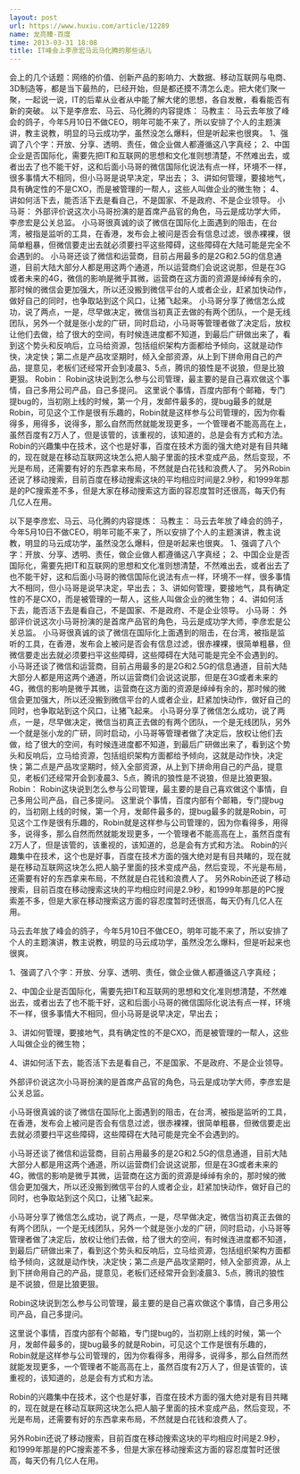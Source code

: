 ```yaml
---
layout: post
url: https://www.huxiu.com/article/12289
name: 龙亮臻-百度
time: 2013-03-31 18:08
title: IT峰会上李彦宏马云马化腾的那些话儿
---
```

会上的几个话题：网络的价值、创新产品的影响力、大数据、移动互联网与电商、3D制造等，都是当下最热的，已经开始，但是都还摸不清怎么走。把大佬们聚一聚，一起说一说，IT的后辈从业者从中能了解大佬的思想，各自发散，看看能否有新的突破。 以下是李彦宏、马云、马化腾的内容提炼： 马教主： 马云去年放了峰会的鸽子，今年5月10日不做CEO，明年可能不来了，所以安排了个人的主题演讲，教主说教，明显的马云成功学，虽然没怎么爆料，但是听起来也很爽。 1、强调了八个字：开放、分享、透明、责任，做企业做人都遵循这八字真经； 2、中国企业是否国际化，需要先把IT和互联网的思想和文化准则想清楚，不然难出去，或者出去了也不能干好，这和后面小马哥的微信国际化说法有点一样，环境不一样，很多事情大不相同，但小马哥是说早决定，早出去； 3、讲如何管理，要接地气，具有确定性的不是CXO，而是被管理的一帮人，这些人叫做企业的微生物； 4、讲如何活下去，能否活下去是看自己，不是国家、不是政府、不是企业领导。 小马哥： 外部评价说这次小马哥扮演的是首席产品官的角色，马云是成功学大师，李彦宏是公关总监。 小马哥很真诚的谈了微信在国际化上面遇到的阻击，在台湾，被指是监听的工具，在香港，发布会上被问是否会有信息过滤，很赤裸裸，很简单粗暴，但微信要走出去就必须要扫平这些障碍，这些障碍在大陆可能是完全不会遇到的。 小马哥还谈了微信和运营商，目前占用最多的是2G和2.5G的信息通道，目前大陆大部分人都是用这两个通道，所以运营商们会说这说那，但是在3G或者未来的4G，微信的影响是微乎其微，运营商在这方面的资源是绰绰有余的，那时候的微信会更加强大，所以还没搬到微信平台的人或者企业，赶紧加快动作，做好自己的同时，也争取站到这个风口，让猪飞起来。 小马哥分享了微信怎么成功，说了两点，一是，尽早做决定，微信当初真正去做的有两个团队，一个是无线团队，另外一个就是张小龙的广研，同时启动，小马哥等管理者做了决定后，放权让他们去做，给了很大的空间，有时候连进度都不知道，到最后广研做出来了，看到这个势头和反响后，立马给资源，包括组织架构方面都给予倾向，这就是动作快，决定快；第二点是产品攻坚期时，倾入全部资源，从上到下拼命用自己的产品，提意见，老板们还经常开会到凌晨3、5点，腾讯的狼性是不说狼，但是比狼更狠。 Robin： Robin这块说到怎么参与公司管理，最主要的是自己喜欢做这个事情，自己多用公司产品，自己多提问。 这里说个事情，百度内部有个邮箱，专门提bug的，当初刚上线的时候，第一个月，发邮件最多的，提bug最多的就是Robin，可见这个工作是很有乐趣的，Robin就是这样参与公司管理的，因为你看得多，用得多，说得多，那么自然而然就能发现更多，一个管理者不能高高在上，虽然百度有2万人了，但是该管的，该重视的，该知道的，总是会有方式和方法。 Robin的兴趣集中在技术，这个也是好事，百度在技术方面的强大绝对是有目共睹的，现在就是在移动互联网这块怎么把人脑子里面的技术变成产品，然后变现，不光是布局，还需要有好的东西拿来布局，不然就是白花钱和浪费人了。 另外Robin还说了移动搜索，目前百度在移动搜索这块的平均相应时间是2.9秒，和1999年那是的PC搜索差不多，但是大家在移动搜索这方面的容忍度暂时还很高，每天仍有几亿人在用。

以下是李彦宏、马云、马化腾的内容提炼： 马教主： 马云去年放了峰会的鸽子，今年5月10日不做CEO，明年可能不来了，所以安排了个人的主题演讲，教主说教，明显的马云成功学，虽然没怎么爆料，但是听起来也很爽。 1、强调了八个字：开放、分享、透明、责任，做企业做人都遵循这八字真经； 2、中国企业是否国际化，需要先把IT和互联网的思想和文化准则想清楚，不然难出去，或者出去了也不能干好，这和后面小马哥的微信国际化说法有点一样，环境不一样，很多事情大不相同，但小马哥是说早决定，早出去； 3、讲如何管理，要接地气，具有确定性的不是CXO，而是被管理的一帮人，这些人叫做企业的微生物； 4、讲如何活下去，能否活下去是看自己，不是国家、不是政府、不是企业领导。 小马哥： 外部评价说这次小马哥扮演的是首席产品官的角色，马云是成功学大师，李彦宏是公关总监。 小马哥很真诚的谈了微信在国际化上面遇到的阻击，在台湾，被指是监听的工具，在香港，发布会上被问是否会有信息过滤，很赤裸裸，很简单粗暴，但微信要走出去就必须要扫平这些障碍，这些障碍在大陆可能是完全不会遇到的。 小马哥还谈了微信和运营商，目前占用最多的是2G和2.5G的信息通道，目前大陆大部分人都是用这两个通道，所以运营商们会说这说那，但是在3G或者未来的4G，微信的影响是微乎其微，运营商在这方面的资源是绰绰有余的，那时候的微信会更加强大，所以还没搬到微信平台的人或者企业，赶紧加快动作，做好自己的同时，也争取站到这个风口，让猪飞起来。 小马哥分享了微信怎么成功，说了两点，一是，尽早做决定，微信当初真正去做的有两个团队，一个是无线团队，另外一个就是张小龙的广研，同时启动，小马哥等管理者做了决定后，放权让他们去做，给了很大的空间，有时候连进度都不知道，到最后广研做出来了，看到这个势头和反响后，立马给资源，包括组织架构方面都给予倾向，这就是动作快，决定快；第二点是产品攻坚期时，倾入全部资源，从上到下拼命用自己的产品，提意见，老板们还经常开会到凌晨3、5点，腾讯的狼性是不说狼，但是比狼更狠。 Robin： Robin这块说到怎么参与公司管理，最主要的是自己喜欢做这个事情，自己多用公司产品，自己多提问。 这里说个事情，百度内部有个邮箱，专门提bug的，当初刚上线的时候，第一个月，发邮件最多的，提bug最多的就是Robin，可见这个工作是很有乐趣的，Robin就是这样参与公司管理的，因为你看得多，用得多，说得多，那么自然而然就能发现更多，一个管理者不能高高在上，虽然百度有2万人了，但是该管的，该重视的，该知道的，总是会有方式和方法。 Robin的兴趣集中在技术，这个也是好事，百度在技术方面的强大绝对是有目共睹的，现在就是在移动互联网这块怎么把人脑子里面的技术变成产品，然后变现，不光是布局，还需要有好的东西拿来布局，不然就是白花钱和浪费人了。 另外Robin还说了移动搜索，目前百度在移动搜索这块的平均相应时间是2.9秒，和1999年那是的PC搜索差不多，但是大家在移动搜索这方面的容忍度暂时还很高，每天仍有几亿人在用。

马云去年放了峰会的鸽子，今年5月10日不做CEO，明年可能不来了，所以安排了个人的主题演讲，教主说教，明显的马云成功学，虽然没怎么爆料，但是听起来也很爽。

1、强调了八个字：开放、分享、透明、责任，做企业做人都遵循这八字真经；

2、中国企业是否国际化，需要先把IT和互联网的思想和文化准则想清楚，不然难出去，或者出去了也不能干好，这和后面小马哥的微信国际化说法有点一样，环境不一样，很多事情大不相同，但小马哥是说早决定，早出去；

3、讲如何管理，要接地气，具有确定性的不是CXO，而是被管理的一帮人，这些人叫做企业的微生物；

4、讲如何活下去，能否活下去是看自己，不是国家、不是政府、不是企业领导。

外部评价说这次小马哥扮演的是首席产品官的角色，马云是成功学大师，李彦宏是公关总监。

小马哥很真诚的谈了微信在国际化上面遇到的阻击，在台湾，被指是监听的工具，在香港，发布会上被问是否会有信息过滤，很赤裸裸，很简单粗暴，但微信要走出去就必须要扫平这些障碍，这些障碍在大陆可能是完全不会遇到的。

小马哥还谈了微信和运营商，目前占用最多的是2G和2.5G的信息通道，目前大陆大部分人都是用这两个通道，所以运营商们会说这说那，但是在3G或者未来的4G，微信的影响是微乎其微，运营商在这方面的资源是绰绰有余的，那时候的微信会更加强大，所以还没搬到微信平台的人或者企业，赶紧加快动作，做好自己的同时，也争取站到这个风口，让猪飞起来。

小马哥分享了微信怎么成功，说了两点，一是，尽早做决定，微信当初真正去做的有两个团队，一个是无线团队，另外一个就是张小龙的广研，同时启动，小马哥等管理者做了决定后，放权让他们去做，给了很大的空间，有时候连进度都不知道，到最后广研做出来了，看到这个势头和反响后，立马给资源，包括组织架构方面都给予倾向，这就是动作快，决定快；第二点是产品攻坚期时，倾入全部资源，从上到下拼命用自己的产品，提意见，老板们还经常开会到凌晨3、5点，腾讯的狼性是不说狼，但是比狼更狠。

Robin这块说到怎么参与公司管理，最主要的是自己喜欢做这个事情，自己多用公司产品，自己多提问。

这里说个事情，百度内部有个邮箱，专门提bug的，当初刚上线的时候，第一个月，发邮件最多的，提bug最多的就是Robin，可见这个工作是很有乐趣的，Robin就是这样参与公司管理的，因为你看得多，用得多，说得多，那么自然而然就能发现更多，一个管理者不能高高在上，虽然百度有2万人了，但是该管的，该重视的，该知道的，总是会有方式和方法。

Robin的兴趣集中在技术，这个也是好事，百度在技术方面的强大绝对是有目共睹的，现在就是在移动互联网这块怎么把人脑子里面的技术变成产品，然后变现，不光是布局，还需要有好的东西拿来布局，不然就是白花钱和浪费人了。

另外Robin还说了移动搜索，目前百度在移动搜索这块的平均相应时间是2.9秒，和1999年那是的PC搜索差不多，但是大家在移动搜索这方面的容忍度暂时还很高，每天仍有几亿人在用。

